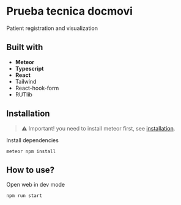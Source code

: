 # Prueba tecnica docmovi

Patient registration and visualization

## Built with

- **Meteor**
- **Typescript**
- **React**
- Tailwind
- React-hook-form
- RUTlib

## Installation

>⚠ Important! you need to install meteor first, see [installation](https://www.meteor.com/developers/install "Official installation guide").

Install dependencies
 ```shell
 meteor npm install
 ```

## How to use?

 Open web in dev mode

 ```shell
 npm run start
 ```